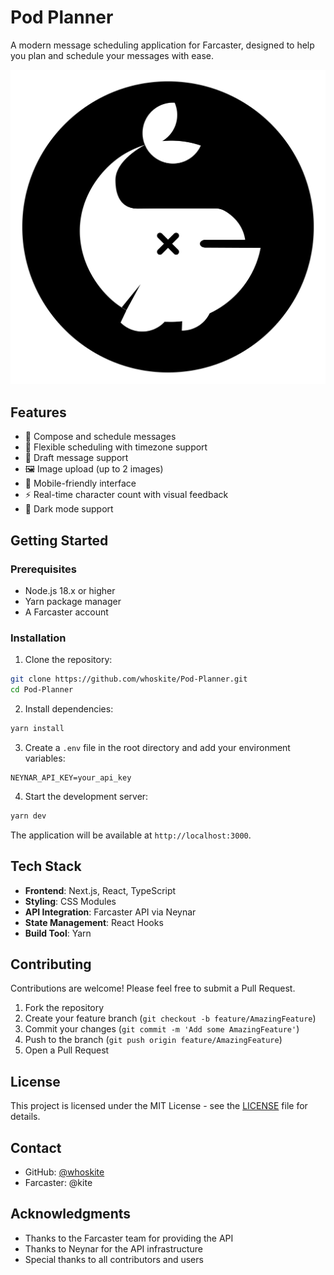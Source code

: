 # Pod Planner

A modern message scheduling application for Farcaster, designed to help you plan and schedule your messages with ease.

![Pod Planner Logo](/src/frontend/public/images/The%20Pod%20Logo.png)

## Features

- 📝 Compose and schedule messages
- 📅 Flexible scheduling with timezone support
- 💾 Draft message support
- 🖼️ Image upload (up to 2 images)
- 📱 Mobile-friendly interface
- ⚡ Real-time character count with visual feedback
- 🌙 Dark mode support

## Getting Started

### Prerequisites

- Node.js 18.x or higher
- Yarn package manager
- A Farcaster account

### Installation

1. Clone the repository:
```bash
git clone https://github.com/whoskite/Pod-Planner.git
cd Pod-Planner
```

2. Install dependencies:
```bash
yarn install
```

3. Create a `.env` file in the root directory and add your environment variables:
```env
NEYNAR_API_KEY=your_api_key
```

4. Start the development server:
```bash
yarn dev
```

The application will be available at `http://localhost:3000`.

## Tech Stack

- **Frontend**: Next.js, React, TypeScript
- **Styling**: CSS Modules
- **API Integration**: Farcaster API via Neynar
- **State Management**: React Hooks
- **Build Tool**: Yarn

## Contributing

Contributions are welcome! Please feel free to submit a Pull Request.

1. Fork the repository
2. Create your feature branch (`git checkout -b feature/AmazingFeature`)
3. Commit your changes (`git commit -m 'Add some AmazingFeature'`)
4. Push to the branch (`git push origin feature/AmazingFeature`)
5. Open a Pull Request

## License

This project is licensed under the MIT License - see the [LICENSE](LICENSE) file for details.

## Contact

- GitHub: [@whoskite](https://github.com/whoskite)
- Farcaster: @kite

## Acknowledgments

- Thanks to the Farcaster team for providing the API
- Thanks to Neynar for the API infrastructure
- Special thanks to all contributors and users
